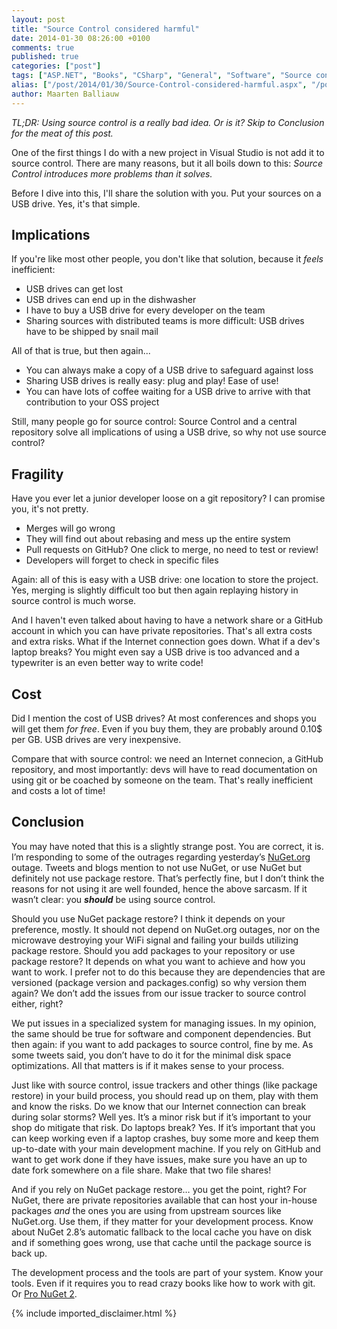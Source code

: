 ```yaml
---
layout: post
title: "Source Control considered harmful"
date: 2014-01-30 08:26:00 +0100
comments: true
published: true
categories: ["post"]
tags: ["ASP.NET", "Books", "CSharp", "General", "Software", "Source control"]
alias: ["/post/2014/01/30/Source-Control-considered-harmful.aspx", "/post/2014/01/30/source-control-considered-harmful.aspx"]
author: Maarten Balliauw
---
```

<p><em>TL;DR: Using source control is a really bad idea. Or is it? Skip to Conclusion for the meat of this post.</em><p>One of the first things I do with a new project in Visual Studio is not add it to source control. There are many reasons, but it all boils down to this: <em>Source Control introduces more problems than it solves.</em><p>Before I dive into this, I'll share the solution with you. Put your sources on a USB drive. Yes, it's that simple. <h2>Implications</h2> <p>If you're like most other people, you don't like that solution, because it <em>feels</em> inefficient: <ul> <li>USB drives can get lost</li> <li>USB drives can end up in the dishwasher</li> <li>I have to buy a USB drive for every developer on the team</li> <li>Sharing sources with distributed teams is more difficult: USB drives have to be shipped by snail mail</li></ul> <p>All of that is true, but then again... <ul> <li>You can always make a copy of a USB drive to safeguard against loss</li> <li>Sharing USB drives is really easy: plug and play! Ease of use!</li> <li>You can have lots of coffee waiting for a USB drive to arrive with that contribution to your OSS project</li></ul> <p>Still, many people go for source control: Source Control and a central repository solve all implications of using a USB drive, so why not use source control? <h2>Fragility</h2> <p>Have you ever let a junior developer loose on a git repository? I can promise you, it's not pretty. <ul> <li>Merges will go wrong</li> <li>They will find out about rebasing and mess up the entire system</li> <li>Pull requests on GitHub? One click to merge, no need to test or review!</li> <li>Developers will forget to check in specific files</li></ul> <p>Again: all of this is easy with a USB drive: one location to store the project. Yes, merging is slightly difficult too but then again replaying history in source control is much worse. <p>And I haven't even talked about having to have a network share or a GitHub account in which you can have private repositories. That's all extra costs and extra risks. What if the Internet connection goes down. What if a dev's laptop breaks? You might even say a USB drive is too advanced and a typewriter is an even better way to write code! <h2>Cost</h2> <p>Did I mention the cost of USB drives? At most conferences and shops you will get them<em> for free</em>. Even if you buy them, they are probably around 0.10$ per GB. USB drives are very inexpensive. <p>Compare that with source control: we need an Internet connecion, a GitHub repository, and most importantly: devs will have to read documentation on using git or be coached by someone on the team. That's really inefficient and costs a lot of time! <h2>Conclusion</h2> <p>You may have noted that this is a slightly strange post. You are correct, it is. I’m responding to some of the outrages regarding yesterday’s <a href="http://www.nuget.org">NuGet.org</a> outage. Tweets and blogs mention to not use NuGet, or use NuGet but definitely not use package restore. That’s perfectly fine, but I don’t think the reasons for not using it are well founded, hence the above sarcasm. If it wasn’t clear: you <strong><em>should</em></strong> be using source control. <p>Should you use NuGet package restore? I think it depends on your preference, mostly. It should not depend on NuGet.org outages, nor on the microwave destroying your WiFi signal and failing your builds utilizing package restore. Should you add packages to your repository or use package restore? It depends on what you want to achieve and how you want to work. I prefer not to do this because they are dependencies that are versioned (package version and packages.config) so why version them again? We don’t add the issues from our issue tracker to source control either, right? <p>We put issues in a specialized system for managing issues. In my opinion, the same should be true for software and component dependencies. But then again: if you want to add packages to source control, fine by me. As some tweets said, you don’t have to do it for the minimal disk space optimizations. All that matters is if it makes sense to your process.&nbsp; <p>Just like with source control, issue trackers and other things (like package restore) in your build process, you should read up on them, play with them and know the risks. Do we know that our Internet connection can break during solar storms? Well yes. It’s a minor risk but if it’s important to your shop do mitigate that risk. Do laptops break? Yes. If it’s important that you can keep working even if a laptop crashes, buy some more and keep them up-to-date with your main development machine. If you rely on GitHub and want to get work done if they have issues, make sure you have an up to date fork somewhere on a file share. Make that two file shares! <p>And if you rely on NuGet package restore… you get the point, right? For NuGet, there are private repositories available that can host your in-house packages <em>and</em> the ones you are using from upstream sources like NuGet.org. Use them, if they matter for your development process. Know about NuGet 2.8’s automatic fallback to the local cache you have on disk and if something goes wrong, use that cache until the package source is back up. <p>The development process and the tools are part of your system. Know your tools. Even if it requires you to read crazy books like how to work with git. Or <a href="http://amzn.to/pronuget2">Pro NuGet 2</a>.</p>
{% include imported_disclaimer.html %}
